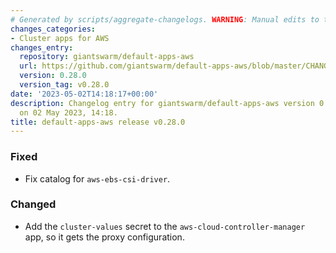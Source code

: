 ```yaml
---
# Generated by scripts/aggregate-changelogs. WARNING: Manual edits to this files will be overwritten.
changes_categories:
- Cluster apps for AWS
changes_entry:
  repository: giantswarm/default-apps-aws
  url: https://github.com/giantswarm/default-apps-aws/blob/master/CHANGELOG.md#0280---2023-05-02
  version: 0.28.0
  version_tag: v0.28.0
date: '2023-05-02T14:18:17+00:00'
description: Changelog entry for giantswarm/default-apps-aws version 0.28.0, published
  on 02 May 2023, 14:18.
title: default-apps-aws release v0.28.0
---
```


### Fixed
- Fix catalog for `aws-ebs-csi-driver`.
### Changed
- Add the `cluster-values` secret to the `aws-cloud-controller-manager` app, so it gets the proxy configuration.
